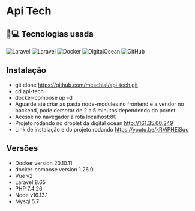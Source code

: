 # Api Tech
## 🚀💻 Tecnologias usada

![Laravel](https://img.shields.io/badge/-Laravel-black?style=flat-square&logo=laravel)
![Laravel](https://img.shields.io/badge/-VueJs-black?style=flat-square&logo=Vue.Js)
![Docker](https://img.shields.io/badge/-Docker-black?style=flat-square&logo=docker)
![DigitalOcean](https://img.shields.io/badge/-Digital%20Ocean-darkblue?style=flat-square&logo=digitalocean)
![GitHub](https://img.shields.io/badge/-GitHub-181717?style=flat-square&logo=github)

## Instalação

- git clone https://github.com/meschial/api-tech.git
- cd api-tech
- docker-compose up -d
- Aguarde até criar as pasta node-modules no frontend e a vendor no backend, pode demorar de 2 a 5 minutos dependendo do pc/net 
- Acesse no navegador a rota localhost:80
- Projeto rodando no droplet da digital ocean http://161.35.60.249
-  Link de instalação e do projeto rodando https://youtu.be/kRViPHEiSqo

## Versões
- Docker version 20.10.11
- docker-compose version 1.26.0
- Vue v2
- Laravel 8.65
- PHP 7.4.26
- Node v16.13.1
- Mysql 5.7
